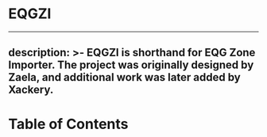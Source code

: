 
# EQGZI
---
description: >-
  EQGZI is shorthand for EQG Zone Importer. The project was originally designed by Zaela, and additional work was later added by Xackery.
---

# Table of Contents

